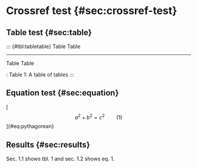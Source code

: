 # Crossref test {#sec:crossref-test}

## Table test {#sec:table}

::: {#tbl:tabletable}
  Table   Table
  ------- -------
  Table   Table

  : Table 1: A table of tables
:::

## Equation test {#sec:equation}

[$$ a^2 + b^2 = c^2 \qquad(1)$$]{#eq:pythagorean}

## Results {#sec:results}

Sec. 1.1 shows tbl. 1 and sec. 1.2 shows eq. 1.
